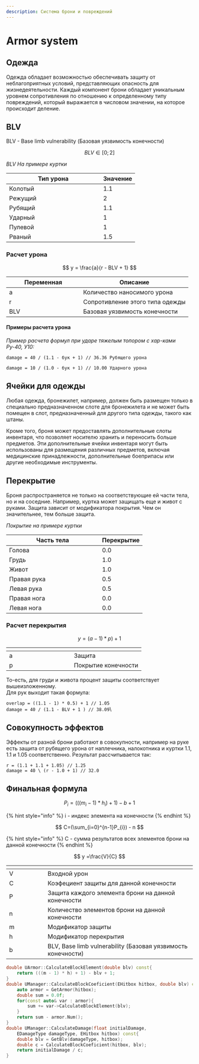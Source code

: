 ```yaml
---
description: Система брони и повреждений
---
```


# Armor system

## Одежда

Одежда обладает возможностью обеспечивать защиту от неблагоприятных условий, представляющих опасность для жизнедеятельности. Каждый компонент брони обладает уникальным уровнем сопротивления по отношению к определенному типу повреждений, который выражается в числовом значении, на которое происходит деление.

## BLV

BLV - Base limb vulnerability (Базовая уязвимость конечности)

$$
BLV ∈ [0;2]
$$

_BLV На примере куртки_

<table><thead><tr><th width="238">Тип урона</th><th>Значение</th></tr></thead><tbody><tr><td>Колотый</td><td>1.1</td></tr><tr><td>Режущий</td><td>2</td></tr><tr><td>Рубящий</td><td>1.1</td></tr><tr><td>Ударный</td><td>1</td></tr><tr><td>Пулевой</td><td>1</td></tr><tr><td>Рваный</td><td>1.5</td></tr></tbody></table>

### Расчет урона

$$
y = \frac{a}{r - BLV + 1}
$$

<table><thead><tr><th width="184">Переменная</th><th>Описание</th></tr></thead><tbody><tr><td>a</td><td>Количество наносимого урона</td></tr><tr><td>r</td><td>Сопротивление этого типа одежды</td></tr><tr><td>BLV</td><td>Базовая уязвимость конечности</td></tr></tbody></table>

#### Примеры расчета урона

_Пример расчета формул при ударе тяжелым топором с хар-ками Ру-40, У10:_

`damage = 40 / (1.1 - бук + 1) // 36.36 Рубящего урона`&#x20;

`damage = 10 / (1.0 - бук + 1) // 10.00 Ударного урона`

## Ячейки для одежды

Любая одежда, бронежилет, например, должен быть размещен только в специально предназначенном слоте для бронежилета и не может быть помещен в слот, предназначенный для другого типа одежды, такого как штаны.

Кроме того, броня может предоставлять дополнительные слоты инвентаря, что позволяет носителю хранить и переносить больше предметов. Эти дополнительные ячейки инвентаря могут быть использованы для размещения различных предметов, включая медицинские принадлежности, дополнительные боеприпасы или другие необходимые инструменты.

## Перекрытие

Броня распространяется не только на соответствующие ей части тела, но и на соседние. Например, куртка может защищать еще и живот с руками. Защита зависит от модификатора покрытия. Чем он значительнее, тем больше защита.&#x20;

_Покрытие на примере куртки_

<table><thead><tr><th width="235">Часть тела</th><th>Перекрытие</th></tr></thead><tbody><tr><td>Голова</td><td>0.0</td></tr><tr><td>Грудь</td><td>1.0</td></tr><tr><td>Живот</td><td>1.0</td></tr><tr><td>Правая рука</td><td>0.5</td></tr><tr><td>Левая рука</td><td>0.5</td></tr><tr><td>Правая нога</td><td>0.0</td></tr><tr><td>Левая нога</td><td>0.0</td></tr></tbody></table>

### Расчет перекрытия&#x20;

$$
y = (a-1 )* p)+1
$$

<table><thead><tr><th width="159"></th><th></th></tr></thead><tbody><tr><td>a</td><td>Защита</td></tr><tr><td>p</td><td>Покрытие конечности</td></tr></tbody></table>

То-есть, для груди и живота процент защиты соответствует вышеизложенному. \
Для рук выходит такая формула:

`overlap = ((1.1 - 1) * 0.5) + 1 // 1.05`\
`damage = 40 / (1.1 - BLV + 1 ) // 38.09`\


## Совокупность эффектов

Эффекты от разной брони работают в совокупности, например на руке есть защита от рубящего урона от наплечника, налокотника и куртки 1.1, 1.1 и 1.05 соответственно. Результат рассчитывается так:

`r = (1.1 + 1.1 + 1.05) // 1.25`\
`damage = 40 \ (r - 1.0 + 1) // 32.0`

## Финальная формула

$$
P_{i} =(((m_{i} - 1) * h_{i}) + 1) - b + 1
$$

{% hint style="info" %}
i - индекс элемента на конечности
{% endhint %}

$$
C=(\sum_{i=0}^{n-1}P_{i}) - n
$$

{% hint style="info" %}
С - сумма результатов всех элементов брони на данной конечности
{% endhint %}

$$
y =\frac{V}{C}
$$

<table><thead><tr><th width="88"></th><th></th></tr></thead><tbody><tr><td>V</td><td>Входной урон</td></tr><tr><td>C</td><td>Коэфециент защиты для данной конечности</td></tr><tr><td>P</td><td>Защита каждого элемента брони на данной конечности</td></tr><tr><td>n</td><td>Количество элементов брони на данной конечности</td></tr><tr><td>m</td><td>Модификатор защиты</td></tr><tr><td>h</td><td>Модификатор перекрытия</td></tr><tr><td>b</td><td>BLV, Base limb vulnerability (Базовая уязвимость конечности)</td></tr></tbody></table>

```cpp
double UArmor::CalculateBlockElement(double blv) const{
    return (((m - 1) * h) + 1) - blv + 1;
}
double UManager::CalculateBlockCoeficient(EHitbox hitbox, double blv) const{
    auto armor = GetArmor(hitbox);
    double sum = 0.0f;
    for(const auto& var : armor){
        sum += var->CalculateBlockElement(blv);
    }
    return sum - armor.Num();
}
double UManager::CalculateDamage(float initialDamage, 
    EDamageType damageType, EHitbox hitbox) const{
    double blv = GetBlv(damageType, hitbox);
    double c = CalculateBlockCoeficient(hitbox, blv);
    return initialDamage / c;
}
```
